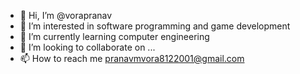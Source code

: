- 👋 Hi, I’m @vorapranav
- 👀 I’m interested in software programming and game development
- 🌱 I’m currently learning computer engineering 
- 💞️ I’m looking to collaborate on ...
- 📫 How to reach me pranavmvora8122001@gmail.com

<!---
vorapranav/vorapranav is a ✨ special ✨ repository because its `README.md` (this file) appears on your GitHub profile.
You can click the Preview link to take a look at your changes.
--->
